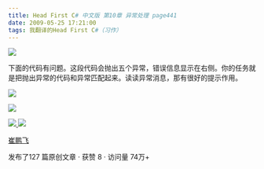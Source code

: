 ```yaml
---
title: Head First C# 中文版 第10章 异常处理 page441
date: 2009-05-25 17:21:00
tags: 我翻译的Head First C#（习作）
---
```

![](http://student.csdn.net/attachment/200905/25/39098_124324334531v3.jpg)

下面的代码有问题。这段代码会抛出五个异常，错误信息显示在右侧。你的任务就是把抛出异常的代码和异常匹配起来。读读异常消息，那有很好的提示作用。

  

![](http://student.csdn.net/attachment/200905/25/39098_124324334527O1.jpg)

![](http://student.csdn.net/attachment/200905/25/39098_1243243345W1a1.jpg)



[ ![](https://profile.csdnimg.cn/5/2/5/3_cuipengfei1)
![](https://g.csdnimg.cn/static/user-reg-year/1x/11.png)
](https://blog.csdn.net/cuipengfei1)

[ 崔鹏飞 ](https://blog.csdn.net/cuipengfei1)

发布了127 篇原创文章  ·  获赞 8  ·  访问量 74万+


